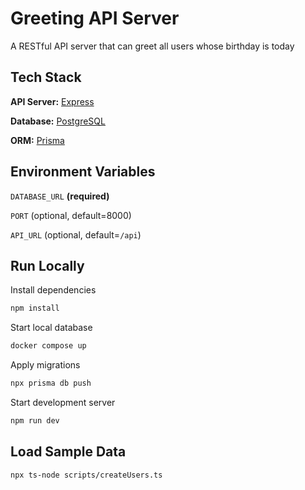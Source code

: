 # Greeting API Server

A RESTful API server that can greet all users whose birthday is today

## Tech Stack

**API Server:** [Express](https://expressjs.com)

**Database:** [PostgreSQL](https://www.postgresql.org)

**ORM:** [Prisma](https://www.prisma.io)

## Environment Variables

`DATABASE_URL` **(required)**

`PORT` (optional, default=8000)

`API_URL` (optional, default=`/api`)

## Run Locally

Install dependencies

```bash
npm install
```

Start local database

```bash
docker compose up
```

Apply migrations

```bash
npx prisma db push
```

Start development server

```bash
npm run dev
```

## Load Sample Data

```bash
npx ts-node scripts/createUsers.ts
```
